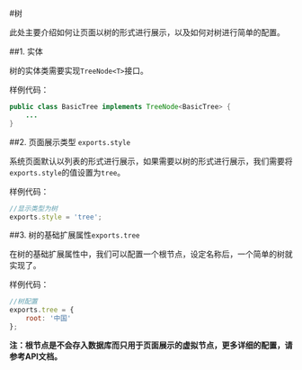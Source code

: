 #树

此处主要介绍如何让页面以树的形式进行展示，以及如何对树进行简单的配置。

##1. 实体

树的实体类需要实现`TreeNode<T>`接口。

样例代码：

```java
public class BasicTree implements TreeNode<BasicTree> {
    ...
}
```
##2. 页面展示类型 `exports.style`

系统页面默认以列表的形式进行展示，如果需要以树的形式进行展示，我们需要将`exports.style`的值设置为`tree`。

样例代码：

```javascript
//显示类型为树
exports.style = 'tree';
```

##3. 树的基础扩展属性`exports.tree`

在树的基础扩展属性中，我们可以配置一个根节点，设定名称后，一个简单的树就实现了。

样例代码：

```javascript
//树配置
exports.tree = {
    root: '中国'
};
```
**注：根节点是不会存入数据库而只用于页面展示的虚拟节点，更多详细的配置，请参考API文档。**
